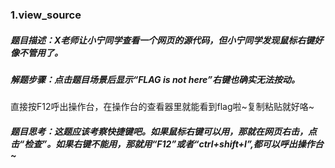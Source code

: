 ### 1.view_source

##### 题目描述：X老师让小宁同学查看一个网页的源代码，但小宁同学发现鼠标右键好像不管用了。

##### 解题步骤：点击题目场景后显示“FLAG is not here”右键也确实无法按动。

直接按F12呼出操作台，在操作台的查看器里就能看到flag啦~复制粘贴就好咯~

##### 题目思考：这题应该考察快捷键吧。如果鼠标右键可以用，那就在网页右击，点击“检查”。如果右键不能用，那就用“F12”或者“ctrl+shift+I”,都可以呼出操作台~
